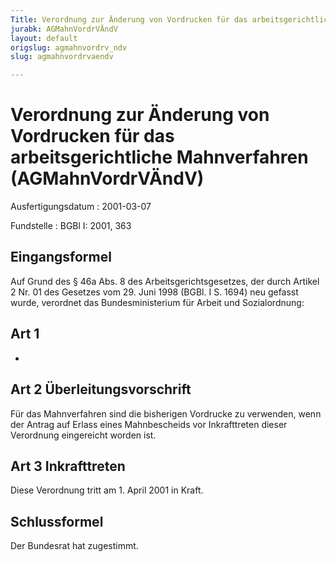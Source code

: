 ```yaml
---
Title: Verordnung zur Änderung von Vordrucken für das arbeitsgerichtliche Mahnverfahren
jurabk: AGMahnVordrVÄndV
layout: default
origslug: agmahnvordrv_ndv
slug: agmahnvordrvaendv

---
```


# Verordnung zur Änderung von Vordrucken für das arbeitsgerichtliche Mahnverfahren (AGMahnVordrVÄndV)

Ausfertigungsdatum
:   2001-03-07

Fundstelle
:   BGBl I: 2001, 363

## Eingangsformel

Auf Grund des § 46a Abs. 8 des Arbeitsgerichtsgesetzes, der durch
Artikel 2 Nr. 01 des Gesetzes vom 29. Juni 1998 (BGBl. I S. 1694) neu
gefasst wurde, verordnet das Bundesministerium für Arbeit und
Sozialordnung:

## Art 1

-

## Art 2 Überleitungsvorschrift

Für das Mahnverfahren sind die bisherigen Vordrucke zu verwenden, wenn
der Antrag auf Erlass eines Mahnbescheids vor Inkrafttreten dieser
Verordnung eingereicht worden ist.

## Art 3 Inkrafttreten

Diese Verordnung tritt am 1. April 2001 in Kraft.

## Schlussformel

Der Bundesrat hat zugestimmt.

